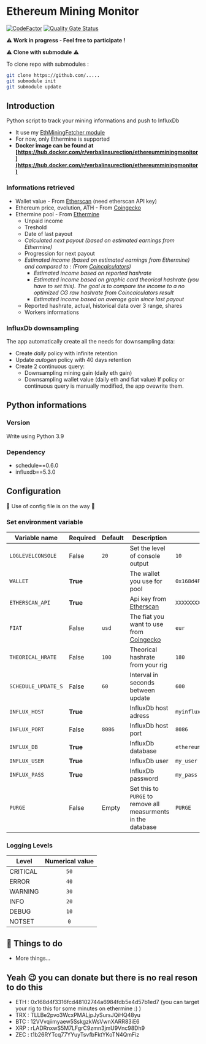 # Ethereum Mining Monitor

[![CodeFactor](https://www.codefactor.io/repository/github/verbalinsurection/EthereumMiningMonitor/badge)](https://www.codefactor.io/repository/github/verbalinsurection/ethereumminingmonitor)
[![Quality Gate Status](https://sonarcloud.io/api/project_badges/measure?project=Verbalinsurection_EthereumMiningMonitor&metric=alert_status)](https://sonarcloud.io/dashboard?id=Verbalinsurection_ethereumminingmonitor)

:warning: **Work in progress - Feel free to participate !**

:warning: **Clone with submodule** :warning:

To clone repo with submodules :

```bash
git clone https://github.com/.....
git submodule init
git submodule update
```

## Introduction

Python script to track your mining informations and push to InfluxDb

- It use my [EthMiningFetcher module](https://github.com/Verbalinsurection/EthMiningFetcher)
- For now, only Ethermine is supported
- **Docker image can be found at [https://hub.docker.com/r/verbalinsurection/ethereumminingmonitor](https://hub.docker.com/r/verbalinsurection/ethereumminingmonitor)**

### Informations retrieved

- Wallet value - From [Etherscan](https://etherscan.io/) (need etherscan API key)
- Ethereum price, evolution, ATH - From [Coingecko](https://www.coingecko.com/)
- Ethermine pool - From [Ethermine](https://ethermine.org/)
  - Unpaid income
  - Treshold
  - Date of last payout
  - *Calculated next payout (based on estimated earnings from Ethermine)*
  - Progression for next payout
  - *Estimated income (based on estimated earnings from Ethermine) and compared to : (From [Coincalculators](https://www.coincalculators.io))*
    - *Estimated income based on reported hashrate*
    - *Estimated income based on graphic card theorical hashrate (you have to set this). The goal is to compare the income to a no optimized CG raw hashrate from Coincalculators result*
    - *Estimated income based on average gain since last payout*
  - Reported hashrate, actual, historical data over 3 range, shares
  - Workers informations

### InfluxDb downsampling

The app automatically create all the needs for downsampling data:

- Create *daily* policy with infinite retention
- Update *autogen* policy with 40 days retention
- Create 2 continuous query:
  - Downsampling mining gain (daily eth gain)
  - Downsampling wallet value (daily eth and fiat value)
If policy or continuous query is manually modified, the app ovewrite them.

## Python informations

### Version

Write using Python 3.9

### Dependency

- schedule==0.6.0
- influxdb==5.3.0

## Configuration

:construction: Use of config file is on the way :construction:

### Set environment variable

| Variable name       | Required | Default | Description                                       | Exemple |
| ------------------- | -------- | ------- | ------------------------------------------------- | ------- |
| `LOGLEVELCONSOLE`   | False    | `20`    | Set the level of console output | `10` |
| `WALLET`            | **True** |         | The wallet you use for pool | `0x168d4F3316fCD48102744a6984FdB5e4d57b1ed7` |
| `ETHERSCAN_API`     | **True** |         | Api key from [Etherscan](https://etherscan.io/apis) | `XXXXXXXXXXXXXXXXXXXXXXXXXXXXXXXXXX` |
| `FIAT`              | False    | `usd`   | The fiat you want to use from [Coingecko](https://api.coingecko.com/api/v3/simple/supported_vs_currencies) | `eur` |
| `THEORICAL_HRATE`   | False    | `100`   | Theorical hashrate from your rig | `180` |
| `SCHEDULE_UPDATE_S` | False    | `60`    | Interval in seconds between update | `600` |
| `INFLUX_HOST`       | **True** |         | InfluxDb host adress | `myinflux.lan` |
| `INFLUX_PORT`       | False    | `8086`  | InfluxDb host port | `8086` |
| `INFLUX_DB`         | **True** |         | InfluxDb database | `ethereum_mining` |
| `INFLUX_USER`       | **True** |         | InfluxDb user | `my_user` |
| `INFLUX_PASS`       | **True** |         | InfluxDb password | `my_pass` |
| `PURGE`             | False    | Empty   | Set this to `PURGE` to remove all measurments in the database | `PURGE` |

### Logging Levels

| Level    | Numerical value |
| -------- | :-------------: |
| CRITICAL | `50`            |
| ERROR    | `40`            |
| WARNING  | `30`            |
| INFO     | `20`            |
| DEBUG    | `10`            |
| NOTSET   | `0`             |

## :construction: Things to do

- More things...

## Yeah :wink: you can donate but there is no real reson to do this

- ETH : 0x168d4f3316fcd48102744a6984fdb5e4d57b1ed7 (you can target your rig to this for some minutes on ethermine :) )
- TRX : TLLBe2pvo3WcxPMALjpJySursJQiHQ48yu
- BTC : 12VVvqiimyaew5SskgzkWsVwnXARR83iE6
- XRP : rLADRnxwS5M7LFgrC9zmn3jmU9Vnc98Dh9
- ZEC : t1b26RYTcq77YYuyTsvfbFktYKoTN4QmFiz
